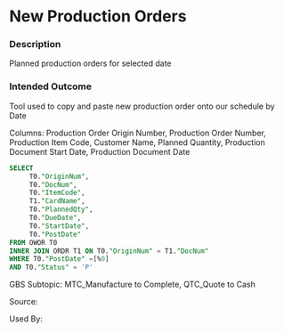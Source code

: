 # New Production Orders

### Description

​Planned production orders for selected date

### Intended Outcome

​Tool used to copy and paste new production order onto our schedule by Date

Columns:
Production Order Origin Number, Production Order Number, Production Item Code, Customer Name, Planned Quantity, Production Document Start Date, Production Document Date

```sql
SELECT
	 T0."OriginNum",
	 T0."DocNum",
	 T0."ItemCode",
	 T1."CardName",
	 T0."PlannedQty",
	 T0."DueDate",
	 T0."StartDate",
	 T0."PostDate" 
FROM OWOR T0 
INNER JOIN ORDR T1 ON T0."OriginNum" = T1."DocNum" 
WHERE T0."PostDate" =[%0] 
AND T0."Status" = 'P'
```

GBS Subtopic: MTC_Manufacture to Complete, QTC_Quote to Cash

Source: 

Used By:
